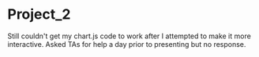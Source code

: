 # Project_2

Still couldn't get my chart.js code to work after I attempted to make it more interactive. Asked TAs for help a day prior to presenting but no response.
